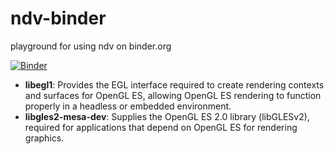 # ndv-binder
playground for using ndv on binder.org

[![Binder](https://mybinder.org/badge_logo.svg)](https://mybinder.org/v2/gh/tlambert03/ndv-binder/HEAD?labpath=basic.ipynb)

- **libegl1**: Provides the EGL interface required to create rendering contexts and surfaces for OpenGL ES, allowing OpenGL ES rendering to function properly in a headless or embedded environment.
- **libgles2-mesa-dev**: Supplies the OpenGL ES 2.0 library (libGLESv2), required for applications that depend on OpenGL ES for rendering graphics.
